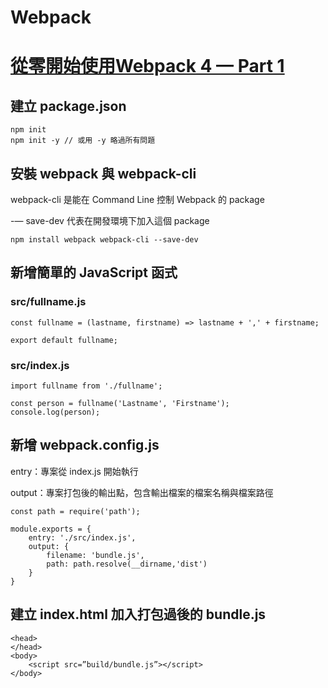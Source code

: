 Webpack
=
<h1><a href="https://medium.com/@chuanjen.wang/%E5%BE%9E%E9%9B%B6%E9%96%8B%E5%A7%8B%E4%BD%BF%E7%94%A8webpack-4-part-1-141d7a547c4a">從零開始使用Webpack 4 — Part 1</a></h1>

<h2>建立 package.json</h2>

    npm init
    npm init -y // 或用 -y 略過所有問題

<h2>安裝 webpack 與 webpack-cli</h2>

webpack-cli 是能在 Command Line 控制 Webpack 的 package

-— save-dev 代表在開發環境下加入這個 package

    npm install webpack webpack-cli --save-dev

<h2>新增簡單的 JavaScript 函式</h2>

<h3>src/fullname.js</h3>

    const fullname = (lastname, firstname) => lastname + ',' + firstname;

    export default fullname;

<h3>src/index.js</h3>

    import fullname from './fullname';

    const person = fullname('Lastname', 'Firstname');
    console.log(person);

<h2>新增 webpack.config.js</h2>

entry：專案從 index.js 開始執行

output：專案打包後的輸出點，包含輸出檔案的檔案名稱與檔案路徑

    const path = require('path');

    module.exports = {
        entry: './src/index.js',
        output: {
            filename: 'bundle.js',
            path: path.resolve(__dirname,'dist')
        }
    }

<h2>建立 index.html 加入打包過後的 bundle.js</h2>

    <head>
    </head>
    <body>
        <script src=”build/bundle.js”></script>
    </body>
